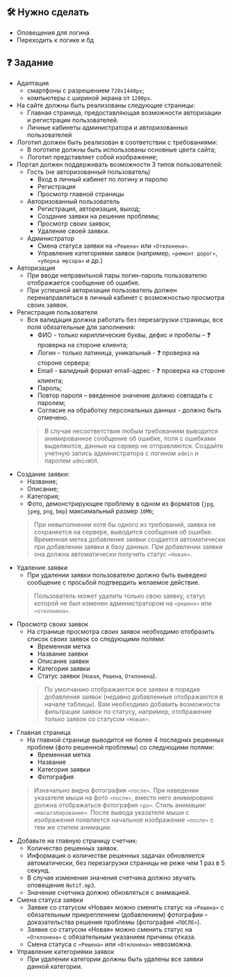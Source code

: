 ## :hammer_and_wrench: Нужно сделать
* Оповещения для логина
* Переходить к логике и бд

## :question: Задание
* Адаптация
   * смартфоны с разрешением ```720x1440px```;
   * компьютеры с шириной экрана от ```1200px```.
* На сайте должны быть реализованы следующие страницы:
   * Главная страница, предоставляющая возможности авторизации и регистрации пользователей.
   * Личные кабинеты администратора и авторизованных пользователей 
* Логотип должен быть реализован в соответствии с требованиями:
   * В логотипе должны быть использованы основные цвета сайта;
   * Логотип представляет собой изображение;
* Портал должен поддерживать возможности 3 типов пользователей:
   * Гость (не авторизованный пользователь)
      * Вход в личный кабинет по логину и паролю
      * Регистрация
      * Просмотр главной страницы
   * Авторизованный пользователь
      * Регистрация, авторизация, выход;
      * Создание заявки на решение проблемы;
      * Просмотр своих заявок;
      * Удаление своей заявки.
   * Администратор
      * Смена статуса заявки на ```«Решена»``` или ```«Отклонена»```.
      * Управление категориями заявок (например, ```«ремонт дорог»```, ```«уборка мусора»``` и др.)
* Авторизация
   * При вводе неправильной пары логин-пароль пользователю отображается сообщение об ошибке.
   * При успешной авторизации пользователь должен перенаправляться в личный кабинет с возможностью просмотра своих заявок.
* Регистрация пользователя
   * Вся валидация должна работать без перезагрузки страницы, все поля обязательные для заполнения:
      * ФИО - только кириллические буквы, дефис и пробелы – :question: проверка на стороне клиента;
      * Логин – только латиница, уникальный - :question: проверка на стороне сервера;
      * Email - валидный формат email-адрес - :question: проверка на стороне клиента;
      * Пароль;
      * Повтор пароля – введенное значение должно совпадать с паролем;
      * Согласие на обработку персональных данных - должно быть отмечено.
      > В случае несоответствия любым требованиям выводится анимированное сообщение об ошибке, поля с ошибками выделяются, данные на сервер не отправляются.
      > Создайте учетную запись администратора с логином ```admin``` и паролем ```adminWSR```.
* Создание заявки:
   * Название;
   * Описание;
   * Категория;
   * Фото, демонстрирующее проблему в одном из форматов (```jpg```, ```jpeg```, ```png```, ```bmp```) максимальный размер ```10Мб```;
   > При невыполнении хотя бы одного из требований, заявка не сохраняется на сервере, выводится сообщения об ошибке.
   > Временная метка добавления заявки создается автоматически при добавлении заявки в базу данных.
   > При добавлении заявки она должна автоматически получить статус ```«Новая»```.
* Удаление заявки
   * При удалении заявки пользователю должно быть выведено сообщение с просьбой подтвердить желаемое действие. 
   > Пользователь может удалить только свою заявку, статус которой не был изменен администратором на ```«решено»``` или ```«отклонена»```.
* Просмотр своих заявок
   * На странице просмотра своих заявок необходимо отобразить список  своих заявок со следующими полями:
      * Временная метка
      * Название заявки
      * Описание заявки
      * Категория заявки
      * Статус заявки (```Новая```, ```Решена```, ```Отклонена```).
      > По умолчанию отображаются все заявки в порядке добавления заявок (недавно добавленные отображаются в начале таблицы).
      > Вам необходимо добавить возможности фильтрации заявок по статусу, например, отображение только заявок со статусом ```«Новая»```.
* Главная страница
   * На главной странице выводится не более 4 последних решенных проблем (фото решенной проблемы) со следующими полями:
      * Временная метка
      * Название
      * Категория заявки
      * Фотография
   > Изначально видна фотография ```«после»```. При наведении указателя мыши на фото ```«после»```, вместо него анимировано должна отображаться фотография ```«до»```. Стиль анимации: ```«масштабирование»```. После вывода указателя мыши с изображения появляется начальное изображение ```«после»``` с тем же стилем анимации.
* Добавьте на главную страницу счетчик:
   * Количество решенных заявок.
   * Информация о количестве решенных задачах обновляется автоматически, без перезагрузки страницы не реже чем 1 раз в 5 секунд.
   * В случае изменения значения счетчика должно звучать оповещение ```Notif.mp3```. 
   * Значение счетчика должно обновляться с анимацией.
* Смена статуса заявки
   * Заявке со статусом «Новая» можно сменить статус на ```«Решена»``` с обязательным прикреплением (добавлением) фотографии – доказательства решения проблемы (фотография ```«ПОСЛЕ»```).
   * Заявке со статусом «Новая» можно сменить статус на ```«Отклонена»``` с обязательным указанием причины отказа.
   * Смена статуса с ```«Решена»``` или ```«Отклонена»``` невозможна.
* Управление категориями заявок
   * При удалении категории должны быть удалены все заявки данной категории.
